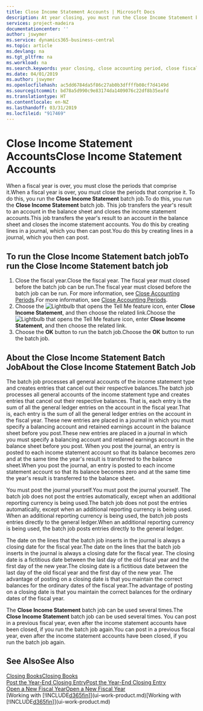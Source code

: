 ```yaml
---
title: Close Income Statement Accounts | Microsoft Docs
description: At year closing, you must run the Close Income Statement batch job to close the accounting periods that make up the fiscal year.
services: project-madeira
documentationcenter: ''
author: jswymer
ms.service: dynamics365-business-central
ms.topic: article
ms.devlang: na
ms.tgt_pltfrm: na
ms.workload: na
ms.search.keywords: year closing, close accounting period, close fiscal year, bank account detailed trial balance
ms.date: 04/01/2019
ms.author: jswymer
ms.openlocfilehash: ac5dd6784da5f86c27ab0b3dffffb08cf7d4149d
ms.sourcegitcommit: bd78a5d990c9e83174da1409076c22df8b35eafd
ms.translationtype: HT
ms.contentlocale: en-NZ
ms.lasthandoff: 03/31/2019
ms.locfileid: "917469"
---
```

# <a name="close-income-statement-accounts"></a><span data-ttu-id="1db84-103">Close Income Statement Accounts</span><span class="sxs-lookup"><span data-stu-id="1db84-103">Close Income Statement Accounts</span></span>
<span data-ttu-id="1db84-104">When a fiscal year is over, you must close the periods that comprise it.</span><span class="sxs-lookup"><span data-stu-id="1db84-104">When a fiscal year is over, you must close the periods that comprise it.</span></span> <span data-ttu-id="1db84-105">To do this, you run the **Close Income Statement** batch job.</span><span class="sxs-lookup"><span data-stu-id="1db84-105">To do this, you run the **Close Income Statement** batch job.</span></span> <span data-ttu-id="1db84-106">This job transfers the year's result to an account in the balance sheet and closes the income statement accounts.</span><span class="sxs-lookup"><span data-stu-id="1db84-106">This job transfers the year's result to an account in the balance sheet and closes the income statement accounts.</span></span> <span data-ttu-id="1db84-107">You do this by creating lines in a journal, which you then can post.</span><span class="sxs-lookup"><span data-stu-id="1db84-107">You do this by creating lines in a journal, which you then can post.</span></span>

## <a name="to-run-the-close-income-statement-batch-job"></a><span data-ttu-id="1db84-108">To run the Close Income Statement batch job</span><span class="sxs-lookup"><span data-stu-id="1db84-108">To run the Close Income Statement batch job</span></span>
1. <span data-ttu-id="1db84-109">Close the fiscal year.</span><span class="sxs-lookup"><span data-stu-id="1db84-109">Close the fiscal year.</span></span> <span data-ttu-id="1db84-110">The fiscal year must closed before the batch job can be run.</span><span class="sxs-lookup"><span data-stu-id="1db84-110">The fiscal year must closed before the batch job can be run.</span></span> <span data-ttu-id="1db84-111">For more information, see [Close Accounting Periods](year-close-account-periods.md).</span><span class="sxs-lookup"><span data-stu-id="1db84-111">For more information, see [Close Accounting Periods](year-close-account-periods.md).</span></span>
2. <span data-ttu-id="1db84-112">Choose the ![Lightbulb that opens the Tell Me feature](media/ui-search/search_small.png "Tell me what you want to do") icon, enter **Close Income Statement**, and then choose the related link.</span><span class="sxs-lookup"><span data-stu-id="1db84-112">Choose the ![Lightbulb that opens the Tell Me feature](media/ui-search/search_small.png "Tell me what you want to do") icon, enter **Close Income Statement**, and then choose the related link.</span></span>
3. <span data-ttu-id="1db84-113">Choose the **OK** button to run the batch job.</span><span class="sxs-lookup"><span data-stu-id="1db84-113">Choose the **OK** button to run the batch job.</span></span>

## <a name="about-the-close-income-statement-batch-job"></a><span data-ttu-id="1db84-114">About the Close Income Statement Batch Job</span><span class="sxs-lookup"><span data-stu-id="1db84-114">About the Close Income Statement Batch Job</span></span>
<span data-ttu-id="1db84-115">The batch job processes all general accounts of the income statement type and creates entries that cancel out their respective balances.</span><span class="sxs-lookup"><span data-stu-id="1db84-115">The batch job processes all general accounts of the income statement type and creates entries that cancel out their respective balances.</span></span> <span data-ttu-id="1db84-116">That is, each entry is the sum of all the general ledger entries on the account in the fiscal year.</span><span class="sxs-lookup"><span data-stu-id="1db84-116">That is, each entry is the sum of all the general ledger entries on the account in the fiscal year.</span></span> <span data-ttu-id="1db84-117">These new entries are placed in a journal in which you must specify a balancing account and retained earnings account in the balance sheet before you post.</span><span class="sxs-lookup"><span data-stu-id="1db84-117">These new entries are placed in a journal in which you must specify a balancing account and retained earnings account in the balance sheet before you post.</span></span> <span data-ttu-id="1db84-118">When you post the journal, an entry is posted to each income statement account so that its balance becomes zero and at the same time the year's result is transferred to the balance sheet.</span><span class="sxs-lookup"><span data-stu-id="1db84-118">When you post the journal, an entry is posted to each income statement account so that its balance becomes zero and at the same time the year's result is transferred to the balance sheet.</span></span>

<span data-ttu-id="1db84-119">You must post the journal yourself.</span><span class="sxs-lookup"><span data-stu-id="1db84-119">You must post the journal yourself.</span></span> <span data-ttu-id="1db84-120">The batch job does not post the entries automatically, except when an additional reporting currency is being used.</span><span class="sxs-lookup"><span data-stu-id="1db84-120">The batch job does not post the entries automatically, except when an additional reporting currency is being used.</span></span> <span data-ttu-id="1db84-121">When an additional reporting currency is being used, the batch job posts entries directly to the general ledger.</span><span class="sxs-lookup"><span data-stu-id="1db84-121">When an additional reporting currency is being used, the batch job posts entries directly to the general ledger.</span></span>

<span data-ttu-id="1db84-122">The date on the lines that the batch job inserts in the journal is always a closing date for the fiscal year.</span><span class="sxs-lookup"><span data-stu-id="1db84-122">The date on the lines that the batch job inserts in the journal is always a closing date for the fiscal year.</span></span> <span data-ttu-id="1db84-123">The closing date is a fictitious date between the last day of the old fiscal year and the first day of the new year.</span><span class="sxs-lookup"><span data-stu-id="1db84-123">The closing date is a fictitious date between the last day of the old fiscal year and the first day of the new year.</span></span> <span data-ttu-id="1db84-124">The advantage of posting on a closing date is that you maintain the correct balances for the ordinary dates of the fiscal year.</span><span class="sxs-lookup"><span data-stu-id="1db84-124">The advantage of posting on a closing date is that you maintain the correct balances for the ordinary dates of the fiscal year.</span></span>

<span data-ttu-id="1db84-125">The **Close Income Statement** batch job can be used several times.</span><span class="sxs-lookup"><span data-stu-id="1db84-125">The **Close Income Statement** batch job can be used several times.</span></span> <span data-ttu-id="1db84-126">You can post in a previous fiscal year, even after the income statement accounts have been closed, if you run the batch job again.</span><span class="sxs-lookup"><span data-stu-id="1db84-126">You can post in a previous fiscal year, even after the income statement accounts have been closed, if you run the batch job again.</span></span>

## <a name="see-also"></a><span data-ttu-id="1db84-127">See Also</span><span class="sxs-lookup"><span data-stu-id="1db84-127">See Also</span></span>
[<span data-ttu-id="1db84-128">Closing Books</span><span class="sxs-lookup"><span data-stu-id="1db84-128">Closing Books</span></span>](year-close-books.md)  
[<span data-ttu-id="1db84-129">Post the Year-End Closing Entry</span><span class="sxs-lookup"><span data-stu-id="1db84-129">Post the Year-End Closing Entry</span></span>](year-how-post-year-end-close-entry.md)  
[<span data-ttu-id="1db84-130">Open a New Fiscal Year</span><span class="sxs-lookup"><span data-stu-id="1db84-130">Open a New Fiscal Year</span></span>](finance-how-open-new-fiscal-year.md)  
<span data-ttu-id="1db84-131">[Working with [!INCLUDE[d365fin](includes/d365fin_md.md)]](ui-work-product.md)</span><span class="sxs-lookup"><span data-stu-id="1db84-131">[Working with [!INCLUDE[d365fin](includes/d365fin_md.md)]](ui-work-product.md)</span></span>
